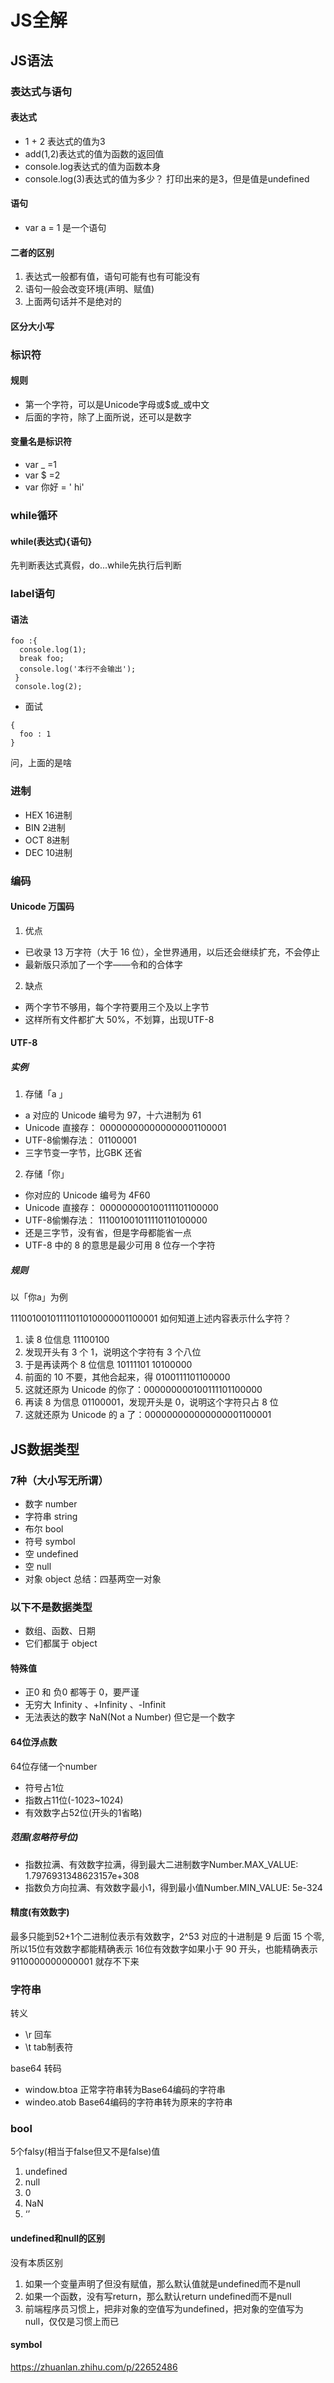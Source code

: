 # JS全解

## JS语法
### 表达式与语句
#### 表达式
* 1 + 2 表达式的值为3
* add(1,2)表达式的值为函数的返回值
* console.log表达式的值为函数本身
* console.log(3)表达式的值为多少？ 打印出来的是3，但是值是undefined

#### 语句
* var a = 1 是一个语句

#### 二者的区别
1. 表达式一般都有值，语句可能有也有可能没有
2. 语句一般会改变环境(声明、赋值)
3. 上面两句话并不是绝对的

#### 区分大小写

### 标识符
#### 规则
* 第一个字符，可以是Unicode字母或$或_或中文
* 后面的字符，除了上面所说，还可以是数字

#### 变量名是标识符
* var _ =1
* var $ =2
* var 你好 = ' hi'

### while循环
#### while(表达式){语句}  
先判断表达式真假，do...while先执行后判断

### label语句
#### 语法
```
foo :{
  console.log(1);
  break foo;
  console.log('本行不会输出');
 }
 console.log(2);
```
*  面试
```
{
  foo : 1
}
```
问，上面的是啥

### 进制
* HEX 16进制
* BIN 2进制
* OCT 8进制
* DEC 10进制

###  编码
#### Unicode 万国码
1. 优点
* 已收录 13 万字符（大于 16 位），全世界通用，以后还会继续扩充，不会停止
* 最新版只添加了一个字——令和的合体字

2. 缺点
* 两个字节不够用，每个字符要用三个及以上字节
* 这样所有文件都扩大 50%，不划算，出现UTF-8

#### UTF-8  
##### 实例
1. 存储「a 」
* a 对应的 Unicode 编号为 97，十六进制为 61
* Unicode 直接存： 0000000000000000‭01100001‬
* UTF-8偷懒存法： 01100001
* 三字节变一字节，比GBK 还省
2. 存储「你」
* 你对应的 Unicode 编号为 4F60
* Unicode 直接存： 00000000‭0100111101100000‬
* UTF-8偷懒存法： ‭111001001011110110100000‬
* 还是三字节，没有省，但是字母都能省一点
* UTF-8 中的 8 的意思是最少可用 8 位存一个字符

##### 规则  
以「你a」为例  

 11100100101111011010000001100001
如何知道上述内容表示什么字符？
1. 读 8 位信息 11100100
2. 发现开头有 3 个 1，说明这个字符有 3 个八位
3. 于是再读两个 8 位信息 10111101 10100000
4. 前面的 10 不要，其他合起来，得 0100111101100000
5. 这就还原为 Unicode 的你了：000000000100111101100000 
6. 再读 8 为信息 01100001，发现开头是 0，说明这个字符只占 8 位
7. 这就还原为 Unicode 的 a 了：000000000000000001100001


## JS数据类型
### 7种（大小写无所谓）
* 数字 number
* 字符串 string
* 布尔 bool
* 符号 symbol
* 空 undefined
* 空 null
* 对象 object
总结：四基两空一对象
### 以下不是数据类型
* 数组、函数、日期
* 它们都属于 object

#### 特殊值
* 正0 和 负0 都等于 0，要严谨
* 无穷大 Infinity 、+Infinity 、-Infinit
* 无法表达的数字 NaN(Not a Number) 但它是一个数字

#### 64位浮点数  
64位存储一个number
* 符号占1位
* 指数占11位(-1023~1024)
* 有效数字占52位(开头的1省略)
##### 范围(忽略符号位) 
* 指数拉满、有效数字拉满，得到最大二进制数字Number.MAX_VALUE: 1.7976931348623157e+308
* 指数负方向拉满、有效数字最小1，得到最小值Number.MIN_VALUE: 5e-324

#### 精度(有效数字)
最多只能到52+1个二进制位表示有效数字，2^53 对应的十进制是 9 后面 15 个零,所以15位有效数字都能精确表示
16位有效数字如果小于 90 开头，也能精确表示9110000000000001 就存不下来

### 字符串
转义
* \r 回车
* \t tab制表符

base64 转码
* window.btoa 正常字符串转为Base64编码的字符串
* windeo.atob Base64编码的字符串转为原来的字符串

### bool
5个falsy(相当于false但又不是false)值
1. undefined
2. null
3. 0
4. NaN
5. ‘’

#### undefined和null的区别
没有本质区别
1. 如果一个变量声明了但没有赋值，那么默认值就是undefined而不是null
2. 如果一个函数，没有写return，那么默认return undefined而不是null
3. 前端程序员习惯上，把非对象的空值写为undefined，把对象的空值写为null，仅仅是习惯上而已

#### symbol
https://zhuanlan.zhihu.com/p/22652486









